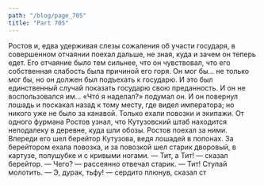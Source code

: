 ```yaml
---
path: "/blog/page_705"
title: "Part 705"
---
```


Ростов и, едва удерживая слезы сожаления об участи государя, в совершенном отчаянии поехал дальше, не зная, куда и зачем он теперь едет.
Его отчаяние было тем сильнее, что он чувствовал, что его собственная слабость была причиной его горя.
Он мог бы... не только мог бы, но он должен был подъехать к государю. И это был единственный случай показать государю свою преданность. И он не воспользовался им... «Чтó я наделал?» подумал он. И он повернул лошадь и поскакал назад к тому месту, где видел императора; но никого уже не было за канавой. Только ехали повозки и экипажи. От одного фурмана Ростов узнал, что Кутузовский штаб находится неподалеку в деревне, куда шли обозы. Ростов поехал за ними.
Впереди его шел берейтор Кутузова, ведя лошадей в попонах. За берейтором ехала повозка, и за повозкой шел старик дворовый, в картузе, полушубке и с кривыми ногами.
— Тит, а Тит! — сказал берейтор.
— Чего? — рассеянно отвечал старик.
— Тит! Ступай молотить.
— Э, дурак, тьфу! — сердито плюнув, сказал ст
